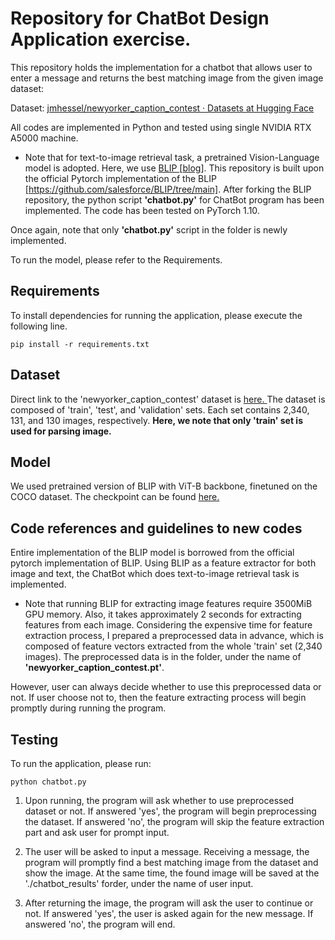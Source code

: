 
# Repository for ChatBot Design Application exercise.

This repository holds the implementation for a chatbot that allows user to enter a message and returns the best matching image from the given image dataset:

Dataset:
<a href="https://nam04.safelinks.protection.outlook.com/?url=https%3A%2F%2Fhuggingface.co%2Fdatasets%2Fjmhessel%2Fnewyorker_caption_contest&data=05%7C02%7Chwang229%40purdue.edu%7C788d3a9b767849d5c47308dc37cf8cd2%7C4130bd397c53419cb1e58758d6d63f21%7C0%7C0%7C638446611803407060%7CUnknown%7CTWFpbGZsb3d8eyJWIjoiMC4wLjAwMDAiLCJQIjoiV2luMzIiLCJBTiI6Ik1haWwiLCJXVCI6Mn0%3D%7C0%7C%7C%7C&sdata=u6MBJr2tHVBccx5%2FURhBOCTZ%2BVffBcIFCA9yif6WW9w%3D&reserved=0">jmhessel/newyorker_caption_contest · Datasets at Hugging Face</a>

All codes are implemented in Python and tested using single NVIDIA RTX A5000 machine.

* Note that for text-to-image retrieval task, a pretrained Vision-Language model is adopted. Here, we use <a href="https://arxiv.org/abs/2201.12086">BLIP </a> [[blog](https://blog.salesforceairesearch.com/blip-bootstrapping-language-image-pretraining/)].
This repository is built upon the official Pytorch implementation of the BLIP [https://github.com/salesforce/BLIP/tree/main]. After forking the BLIP repository, the python script **'chatbot.py'** for ChatBot program has been implemented. 
The code has been tested on PyTorch 1.10.

Once again, note that only **'chatbot.py'** script in the folder is newly implemented. 

To run the model, please refer to the Requirements.

## Requirements

To install dependencies for running the application, please execute the following line.

```setup
pip install -r requirements.txt
```

## Dataset

Direct link to the 'newyorker_caption_contest' dataset is <a href="https://nam04.safelinks.protection.outlook.com/?url=https%3A%2F%2Fhuggingface.co%2Fdatasets%2Fjmhessel%2Fnewyorker_caption_contest&data=05%7C02%7Chwang229%40purdue.edu%7C788d3a9b767849d5c47308dc37cf8cd2%7C4130bd397c53419cb1e58758d6d63f21%7C0%7C0%7C638446611803407060%7CUnknown%7CTWFpbGZsb3d8eyJWIjoiMC4wLjAwMDAiLCJQIjoiV2luMzIiLCJBTiI6Ik1haWwiLCJXVCI6Mn0%3D%7C0%7C%7C%7C&sdata=u6MBJr2tHVBccx5%2FURhBOCTZ%2BVffBcIFCA9yif6WW9w%3D&reserved=0">here. </a>
The dataset is composed of 'train', 'test', and 'validation' sets. Each set contains 2,340, 131, and 130 images, respectively. 
**Here, we note that only 'train' set is used for parsing image.**

## Model

We used pretrained version of BLIP with ViT-B backbone, finetuned on the COCO dataset. The checkpoint can be found <a href="https://github.com/salesforce/BLIP/tree/main">here. </a>


## Code references and guidelines to new codes

Entire implementation of the BLIP model is borrowed from the official pytorch implementation of BLIP.
Using BLIP as a feature extractor for both image and text, the ChatBot which does text-to-image retrieval task is implemented. 

* Note that running BLIP for extracting image features require 3500MiB GPU memory. Also, it takes approximately 2 seconds for extracting features from each image. 
Considering the expensive time for feature extraction process, I prepared a preprocessed data in advance, which is composed of feature vectors extracted from the whole 'train' set (2,340 images). 
The preprocessed data is in the folder, under the name of **'newyorker_caption_contest.pt'**. 

However, user can always decide whether to use this preprocessed data or not. If user choose not to, then the feature extracting process will begin promptly during running the program.


## Testing

To run the application, please run:

```
python chatbot.py
```

1. Upon running, the program will ask whether to use preprocessed dataset or not. If answered 'yes', the program will begin preprocessing the dataset. If answered 'no', the program will skip the feature extraction part and ask user for prompt input.

2. The user will be asked to input a message. Receiving a message, the program will promptly find a best matching image from the dataset and show the image. At the same time, the found image will be saved at the './chatbot_results' forder, under the name of user input. 

3. After returning the image, the program will ask the user to continue or not. If answered 'yes', the user is asked again for the new message. If answered 'no', the program will end. 
